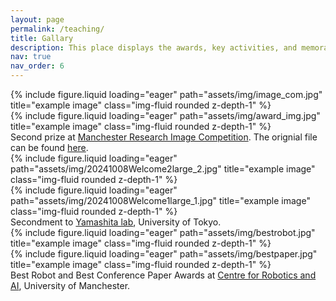 ```yaml
---
layout: page
permalink: /teaching/
title: Gallary
description: This place displays the awards, key activities, and memorable moments.
nav: true
nav_order: 6
---
```


<div class="row justify-content-sm-center">
    <div class="col-sm-5 mt-3 mt-md-0">
        {% include figure.liquid loading="eager" path="assets/img/image_com.jpg" title="example image" class="img-fluid rounded z-depth-1" %}
    </div>
    <div class="col-sm-7 mt-3 mt-md-0">
        {% include figure.liquid loading="eager" path="assets/img/award_img.jpg" title="example image" class="img-fluid rounded z-depth-1" %}
    </div>
</div>
<div class="caption">
    Second prize at <a href="https://www.psrs.manchester.ac.uk/images/">Manchester Research Image Competition</a>. The orignial file can be found <a href="https://pure.manchester.ac.uk/ws/portalfiles/portal/348668072/award_img.jpg">here</a>.
</div>

<div class="row">
    <div class="col-sm mt-3 mt-md-0">
        {% include figure.liquid loading="eager" path="assets/img/20241008Welcome2large_2.jpg" title="example image" class="img-fluid rounded z-depth-1" %}
    </div>
    <div class="col-sm mt-3 mt-md-0">
        {% include figure.liquid loading="eager" path="assets/img/20241008Welcome1large_1.jpg" title="example image" class="img-fluid rounded z-depth-1" %}
    </div>
</div>
<div class="caption">
    Secondment to <a href="https://www.robot.t.u-tokyo.ac.jp/yamalab/">Yamashita lab</a>, University of Tokyo. 
</div>

<div class="row">
    <div class="col-sm mt-3 mt-md-0">
        {% include figure.liquid loading="eager" path="assets/img/bestrobot.jpg" title="example image" class="img-fluid rounded z-depth-1" %}
    </div>
    <div class="col-sm mt-3 mt-md-0">
        {% include figure.liquid loading="eager" path="assets/img/bestpaper.jpg" title="example image" class="img-fluid rounded z-depth-1" %}
    </div>
</div>
<div class="caption">
    Best Robot and Best Conference Paper Awards at <a href="https://www.robotics.manchester.ac.uk/">Centre for Robotics and AI</a>, University of Manchester. 
</div>